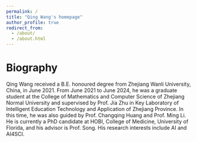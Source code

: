 ```yaml
---
permalink: /
title: "Qing Wang's homepage"
author_profile: true
redirect_from: 
  - /about/
  - /about.html
---
```




Biography
======
Qing Wang received a B.E. honoured degree from Zhejiang Wanli University, China, in June 2021. From June 2021 to June 2024, he was a graduate student at the College of Mathematics and Computer Science of Zhejiang Normal University and supervised by Prof. Jia Zhu in Key Laboratory of Intelligent Education Technology and Application of Zhejiang Province. In this time, he was also guided by Prof. Changqing Huang and Prof. Ming Li. He is currently a PhD candidate at HOBI, College of Medicine, University of Florida, and his advisor is Prof. Song. His research interests include AI and AI4SCI.




